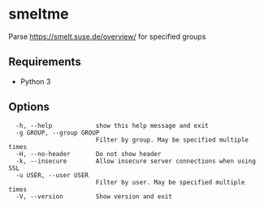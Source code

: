 # smeltme

Parse https://smelt.suse.de/overview/ for specified groups

## Requirements

- Python 3

## Options

```
  -h, --help            show this help message and exit
  -g GROUP, --group GROUP
                        Filter by group. May be specified multiple times
  -H, --no-header       Do not show header
  -k, --insecure        Allow insecure server connections when using SSL
  -u USER, --user USER
                        Filter by user. May be specified multiple times
  -V, --version         Show version and exit
```
